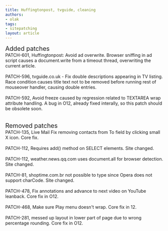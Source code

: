 ```yaml
---
title: Huffingtonpost, tvguide, cleaning
authors:
- olak
tags:
- sitepatching
layout: article
---
```

<span style="font-size: 140%">Added patches</span><br/>PATCH-601, Huffingtonpost: Avoid ad overwrite. Browser sniffing in ad script causes a document.write from a timeout thread, overwriting the current article.<br/><br/>PATCH-596, tvguide.co.uk - Fix double descriptions appearing in TV listing. Race condition causes title text not to be removed before running rest of mouseover handler, causing double entries.<br/><br/>PATCH-592, Avoid freeze caused by regression related to TEXTAREA wrap attribute handling. A bug in O12, already fixed interally, so this patch should be obsolete soon.<br/> <br/> <br/><span style="font-size: 140%">Removed patches</span><br/>PATCH-135, Live Mail Fix removing contacts from To field by clicking small X icon. Core fix.<br/><br/>PATCH-112, Requires add() method on SELECT elements. Site changed.<br/><br/>PATCH-112, weather.news.qq.com uses document.all for browser detection. Site changed.<br/><br/>PATCH-81, shoptime.com.br not possible to type since Opera does not support charCode. Site changed.<br/> <br/>PATCH-478, Fix annotations and advance to next video on YouTube leanback. Core fix in O12.<br/><br/>PATCH-468, Make sure Play menu doesn&#39;t wrap. Core fix in 12.<br/><br/>PATCH-281, messed up layout in lower part of page due to wrong percentage rounding. Core fix in O12.<br/><br/>
